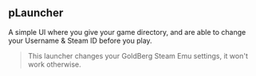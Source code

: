 ## pLauncher
A simple UI where you give your game directory, and are able to change your Username & Steam ID before you play.
> This launcher changes your GoldBerg Steam Emu settings, it won't work otherwise.
